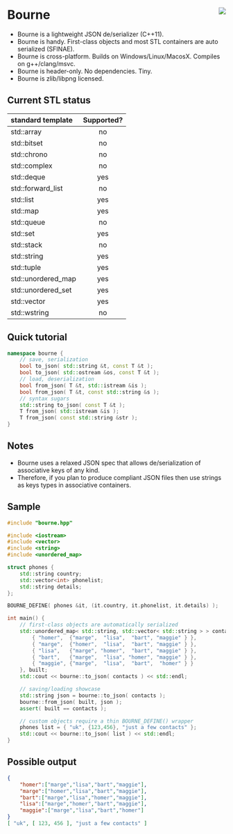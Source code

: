 Bourne <a href="https://travis-ci.org/r-lyeh/bourne"><img src="https://api.travis-ci.org/r-lyeh/bourne.svg?branch=master" align="right" /></a>
======

- Bourne is a lightweight JSON de/serializer (C++11).
- Bourne is handy. First-class objects and most STL containers are auto serialized (SFINAE).
- Bourne is cross-platform. Builds on Windows/Linux/MacosX. Compiles on g++/clang/msvc.
- Bourne is header-only. No dependencies. Tiny.
- Bourne is zlib/libpng licensed.

## Current STL status

| standard template | Supported? |
| :-----------------|:----------:|
| std::array        | no         |
| std::bitset       | no         |
| std::chrono       | no         |
| std::complex      | no         |
| std::deque        | yes        |
| std::forward_list | no         |
| std::list         | yes        |
| std::map          | yes        |
| std::queue        | no         |
| std::set          | yes        |
| std::stack        | no         |
| std::string       | yes        |
| std::tuple        | yes        |
| std::unordered_map | yes       |
| std::unordered_set | yes       |
| std::vector       | yes        |
| std::wstring      | no         |

## Quick tutorial
```c++
namespace bourne {
    // save, serialization
    bool to_json( std::string &t, const T &t );
    bool to_json( std::ostream &os, const T &t );
    // load, deserialization
    bool from_json( T &t, std::istream &is );
    bool from_json( T &t, const std::string &s );
    // syntax sugars
    std::string to_json( const T &t );
    T from_json( std::istream &is );
    T from_json( const std::string &str );
}
```

## Notes
- Bourne uses a relaxed JSON spec that allows de/serialization of associative keys of any kind.
- Therefore, if you plan to produce compliant JSON files then use strings as keys types in associative containers.

## Sample
```c++
#include "bourne.hpp"

#include <iostream>
#include <vector>
#include <string>
#include <unordered_map>

struct phones {
    std::string country;
    std::vector<int> phonelist;
    std::string details;
};

BOURNE_DEFINE( phones &it, (it.country, it.phonelist, it.details) );

int main() {
    // first-class objects are automatically serialized
    std::unordered_map< std::string, std::vector< std::string > > contacts = {
        { "homer",  {"marge",  "lisa",  "bart", "maggie" } },
        { "marge",  {"homer",  "lisa",  "bart", "maggie" } },
        { "lisa",   {"marge", "homer",  "bart", "maggie" } },
        { "bart",   {"marge",  "lisa", "homer", "maggie" } },
        { "maggie", {"marge",  "lisa",  "bart",  "homer" } }
    }, built;
    std::cout << bourne::to_json( contacts ) << std::endl;

    // saving/loading showcase
    std::string json = bourne::to_json( contacts );
    bourne::from_json( built, json );
    assert( built == contacts );

    // custom objects require a thin BOURNE_DEFINE() wrapper
    phones list = { "uk", {123,456}, "just a few contacts" };
    std::cout << bourne::to_json( list ) << std::endl;
}
```

## Possible output
```json
{
    "homer":["marge","lisa","bart","maggie"],
    "marge":["homer","lisa","bart","maggie"],
    "bart":["marge","lisa","homer","maggie"],
    "lisa":["marge","homer","bart","maggie"],
    "maggie":["marge","lisa","bart","homer"]
}
[ "uk", [ 123, 456 ], "just a few contacts" ]
```
